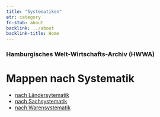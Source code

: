 ```yaml
---
title: "Systematiken"
etr: category
fn-stub: about
backlink: ../about
backlink-title: Home
---
```


### Hamburgisches Welt-Wirtschafts-Archiv (HWWA)
# Mappen nach Systematik

- [nach Ländersytematik](geo/about.de.html)
- [nach Sachsystematik](subject/about.de.html)
- [nach Warensystematik](ware/about.de.html)
